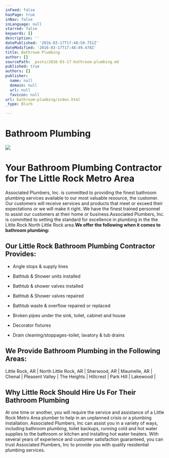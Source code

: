 ```yaml
---
inFeed: false
hasPage: true
inNav: false
inLanguage: null
starred: false
keywords: []
description: ''
datePublished: '2016-03-17T17:48:50.751Z'
dateModified: '2016-03-17T17:48:49.478Z'
title: Bathroom Plumbing
author: []
sourcePath: _posts/2016-03-17-bathroom-plumbing.md
published: true
authors: []
publisher:
  name: null
  domain: null
  url: null
  favicon: null
url: bathroom-plumbing/index.html
_type: Blurb

---
```

# Bathroom Plumbing
![](https://the-grid-user-content.s3-us-west-2.amazonaws.com/ece95fee-2723-4e8b-8de0-432d2bb7685c.jpg)

# Your Bathroom Plumbing Contractor for The Little Rock Metro Area

Associated Plumbers, Inc. is committed to providing the finest bathroom plumbing services available to our most valuable resource, the customer. Our customers will receive services and products that meet or exceed their expectations or we will make it right. We have the finest trained personnel to assist our customers at their home or business.Associated Plumbers, Inc. is committed to setting the standard for excellence in plumbing in the the Little Rock North Little Rock area.**We offer the following when it comes to bathroom plumbing:**

## Our Little Rock  Bathroom Plumbing Contractor Provides:

* Angle stops & supply lines

* Bathtub & Shower units installed
* Bathtub & shower valves installed
* Bathtub & Shower valves repaired
* Bathtub waste & overflow repaired or replaced
* Broken pipes under the sink, toilet, cabinet and house
* Decorator fixtures
* Drain cleaning/stoppages-toilet, lavatory & tub drains

## We Provide Bathroom Plumbing in the Following Areas:

Little Rock, AR | North Little Rock, AR | Sherwood, AR | Maumelle, AR | Chenal | Pleasent Valley | The Heights | Hillcrest | Park Hill | Lakewood | 

## Why Little Rock Should Hire Us For Their Bathroom Plumbing

At one time or another, you will require the service and assistance of a Little Rock Metro Area plumber to help in an unplanned crisis or a plumbing installation. Associated Plumbers, Inc can assist you in a variety of ways, including bathroom plumbing, toilet backups, running cold and hot water supplies to the bathroom or kitchen and installing hot water heaters. With several years of experience and customer satisfaction guaranteed, you can trust Associated Plumbers, Inc to provide you with quality residential plumbing services.